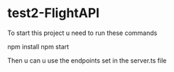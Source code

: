 # test2-FlightAPI


To start this project u need to run these commands 


npm install
npm start


Then u can u use the endpoints set in the server.ts file

